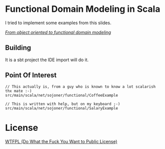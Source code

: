 # Functional Domain Modeling in Scala

I tried to implement some examples from this slides.

[*From object oriented to functional domain modeling*](http://de.slideshare.net/mariofusco/from-object-oriented-to-functional-domain-modeling/)

## Building

It is a sbt project the IDE import will do it.

## Point Of Interest

    // This actually is, from a guy who is known to know a lot scalarish thx mate :-)
    src/main/scala/net/sojoner/functional/CoffeeExample

    // This is written with help, but on my keyboard ;-)
    src/main/scala/net/sojoner/functional/SalaryExample

# License

[WTFPL (Do What the Fuck You Want to Public License)](https://en.wikipedia.org/wiki/WTFPL)




